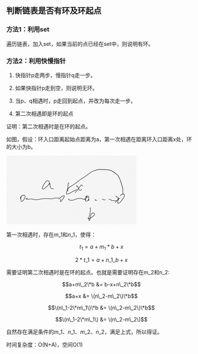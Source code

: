 ## 判断链表是否有环及环起点

### 方法1：利用set

遍历链表，加入set，如果当前的点已经在set中，则说明有环。

### 方法2：利用快慢指针

1. 快指针p走两步，慢指针q走一步。

2. 如果快指针p走到空，则说明无环。

3. 当p、q相遇时，p走回到起点，并改为每次走一步。

4. 第二次相遇即是环的起点

证明：第二次相遇时是在环的起点。

如图，假设：环入口距离起始点距离为a，第一次相遇在距离环入口距离x处，环的大小为b。

![](/assets/import.png)

第一次相遇时，存在$m\_1$和$n\_1$，使得：

$$t_1=a+m_1*b+x $$

$$ 2*t\_1=a+n\_1\_b+x$$

需要证明第二次相遇时是在环的起点。也就是需要证明存在m\_2和n\_2:

$$a+m\_2\*b &= b-x+n\_2\*b$$

$$a+x &= \(n\_2-m\_2\)\*b$$

$$\(n\_1-2\*m\_1\)\*b &= \(n\_2-m\_2\)\*b$$

$$\(n\_1-2\*m\_1\) &= \(n\_2-m\_2\)$$

自然存在满足条件的$m\_1$、$n\_1$、$m\_2$、$n\_2$，满足上式，所以得证。

时间复杂度：O\(N+A\)，空间O\(1\)

